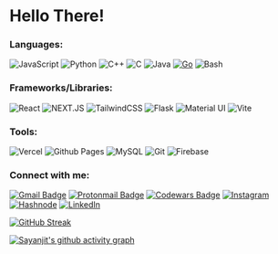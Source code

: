 # Hello There!

### Languages:

![JavaScript](https://img.shields.io/badge/javascript-1E293B.svg?style=for-the-badge&logo=javascript&logoColor=%23F7DF1E)
![Python](https://img.shields.io/badge/python-075985?style=for-the-badge&logo=python&logoColor=ffdd54)
![C++](https://img.shields.io/badge/c++-0284C7.svg?style=for-the-badge&logo=c%2B%2B&logoColor=white)
![C](https://img.shields.io/badge/c-0284C7.svg?style=for-the-badge&logo=c%2B%2B&logoColor=white)
![Java](https://img.shields.io/badge/Java-FDBA74.svg?style=for-the-badge&logo=openjdk&logoColor=6b7280)
[![Go](https://img.shields.io/badge/Go-0369A1.svg?style=for-the-badge&logo=go&logoColor=white)](#)
![Bash](https://img.shields.io/badge/Bash-09090b.svg?style=for-the-badge&logo=gnubash&logocolor=fff)


### Frameworks/Libraries:

![React](https://img.shields.io/badge/react-374151.svg?style=for-the-badge&logo=react&logoColor=%2361DAFB)
![NEXT.JS](https://img.shields.io/badge/next.js-000000?style=for-the-badge&logo=nextdotjs&logoColor=white)
![TailwindCSS](https://img.shields.io/badge/Tailwind-CBD5E1.svg?style=for-the-badge&logo=tailwind-css&logoColor=38bdf8)
![Flask](https://img.shields.io/badge/flask-BAE6FD.svg?style=for-the-badge&logo=flask&logoColor=gray)
![Material UI](https://img.shields.io/badge/Material%20UI-007FFF?style=for-the-badge&logo=mui&logoColor=white)
![Vite](https://img.shields.io/badge/Vite-9333EA.svg?style=for-the-badge&logo=vite&logoColor=fff)

### Tools:

![Vercel](https://img.shields.io/badge/Vercel-0C0A09.svg?style=for-the-badge&logo=vercel&logoColor=white)
![Github Pages](https://img.shields.io/badge/github%20pages-09090B?style=for-the-badge&logo=github&logoColor=white)
![MySQL](https://img.shields.io/badge/MySQL-93C5FD?style=for-the-badge&logo=mysql&logoColor=020617)
![Git](https://img.shields.io/badge/Git-dc2626?style=for-the-badge&logo=git&logoColor=fff)
![Firebase](https://img.shields.io/badge/firebase-d97706?style=for-the-badge&logo=firebase&logoColor=facc15)


### Connect with me:

[![Gmail Badge](https://img.shields.io/badge/-sayanjitukil2005@gmail.com-c14438?style=for-the-badge&logo=Gmail&logoColor=white&link=mailto:sayanjitukil2005@gmail.com)](mailto:sayanjitukil2005@gmail.com)
[![Protonmail Badge](https://img.shields.io/badge/-sayanjitukil2005@protonmail.com-8B89CC?style=for-the-badge&logo=protonmail&logoColor=white&link=mailto:sayanjitukil2005@protonmail.com)](mailto:sayanjitukil2005@protonmail.com)
[![Codewars Badge](https://img.shields.io/badge/sayanjit082805-b91c1c?style=for-the-badge&logo=codewars&logoColor=374151)](https://www.codewars.com/users/sayanjit082805)
[![Instagram](https://img.shields.io/badge/Instagram-f87171.svg?style=for-the-badge&logo=Instagram&logoColor=white)](https://www.instagram.com/eliteconqueror_20)
[![Hashnode](https://img.shields.io/badge/Hashnode-2563eb.svg?style=for-the-badge&logo=Hashnode&logoColor=white)](https://eliteconqueror20.hashnode.dev/)
[![LinkedIn](https://img.shields.io/badge/linkedin-%230077B5.svg?style=for-the-badge&logo=linkedin&logoColor=white)](https://www.linkedin.com/in/sayanjit-ukil-7bb303322/) 


[![GitHub Streak](https://streak-stats.demolab.com?user=sayanjit082805&mode=weekly&background=020617&currStreakLabel=f8fafc&stroke=f8fafc&currStreakNum=f8fafc&sideNums=f8fafc&sideLabels=f8fafc&dates=f8fafc&ring=ef4444&fire=ef4444)](https://git.io/streak-stats)

[![Sayanjit's github activity graph](https://github-readme-activity-graph.vercel.app/graph?username=sayanjit082805&bg_color=020617&color=f8fafc&line=f8fafc&point=164e63&area=true&hide_border=true)](https://github.com/ashutosh00710/github-readme-activity-graph)
